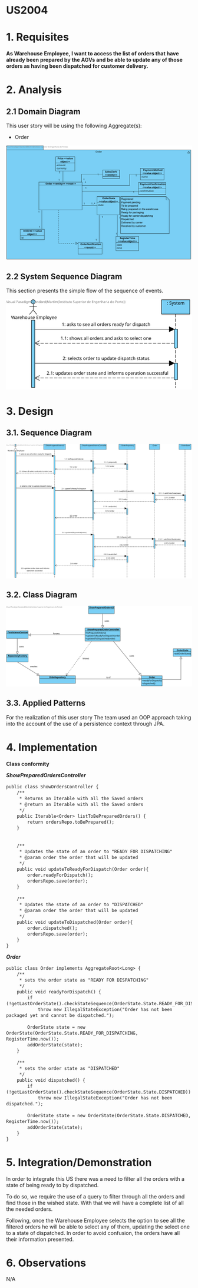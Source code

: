 US2004
=======================================

# 1. Requisites

**As Warehouse Employee, I want to access the list of orders that have already been prepared by the AGVs and be able to update any of those orders as having been dispatched for customer delivery.**

# 2. Analysis

## 2.1 Domain Diagram

This user story will be using the following Aggregate(s):

- Order

![US2004 - DD](US2004-DD.svg)

## 2.2 System Sequence Diagram

This section presents the simple flow of the sequence of events.

![US2004 - SSD](US2004-SSD.svg)

# 3. Design

## 3.1. Sequence Diagram

![US2004 - SD](US2004-SD.svg)

## 3.2. Class Diagram

![US2004 - CD](US2004-CD.svg)

## 3.3. Applied Patterns

For the realization of this user story The team used an OOP approach taking into the account of the use of a persistence context through JPA.

# 4. Implementation

**Class conformity**

***ShowPreparedOrdersController***

    public class ShowOrdersController {
        /**
         * Returns an Iterable with all the Saved orders
         * @return an Iterable with all the Saved orders
         */
        public Iterable<Order> listToBePreparedOrders() {
            return ordersRepo.toBePrepared();
        }
    
    
        /**
         * Updates the state of an order to "READY FOR DISPATCHING"
         * @param order the order that will be updated
         */
        public void updateToReadyForDispatch(Order order){
            order.readyForDispatch();
            ordersRepo.save(order);
        }
    
        /**
         * Updates the state of an order to "DISPATCHED"
         * @param order the order that will be updated
         */
        public void updateToDispatched(Order order){
            order.dispatched();
            ordersRepo.save(order);
        }
    }

***Order***

    public class Order implements AggregateRoot<Long> { 
        /**
         * sets the order state as "READY FOR DISPATCHING"
         */
        public void readyForDispatch() {
            if (!getLastOrderState().checkStateSequence(OrderState.State.READY_FOR_DISPATCHING))
                throw new IllegalStateException("Order has not been packaged yet and cannot be dispatched.");
    
            OrderState state = new OrderState(OrderState.State.READY_FOR_DISPATCHING, RegisterTime.now());
            addOrderState(state);
        }
    
        /**
         * sets the order state as "DISPATCHED"
         */
        public void dispatched() {
            if (!getLastOrderState().checkStateSequence(OrderState.State.DISPATCHED))
                throw new IllegalStateException("Order has not been dispatched.");
    
            OrderState state = new OrderState(OrderState.State.DISPATCHED, RegisterTime.now());
            addOrderState(state);
        }
    }

# 5. Integration/Demonstration

In order to integrate this US there was a need to filter all the orders with a state of being ready to by dispatched.

To do so, we require the use of a query to filter through all the orders and find those in the wished state. With that we will have
a complete list of all the needed orders.

Following, once the Warehouse Employee selects the option to see all the filtered orders he will be able to select any of them,
updating the select one to a state of dispatched. In order to avoid confusion, the orders have all their information presented.

# 6. Observations

N/A